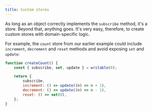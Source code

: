 ```yaml
---
title: Custom stores
---
```


As long as an object correctly implements the `subscribe` method, it's a store. Beyond that, anything goes. It's very easy, therefore, to create custom stores with domain-specific logic.

For example, the `count` store from our earlier example could include `increment`, `decrement` and `reset` methods and avoid exposing `set` and `update`:

```js
function createCount() {
	const { subscribe, set, update } = writable(0);

	return {
		subscribe,
		increment: () => update((n) => n + 1),
		decrement: () => update((n) => n - 1),
		reset: () => set(0),
	};
}
```
